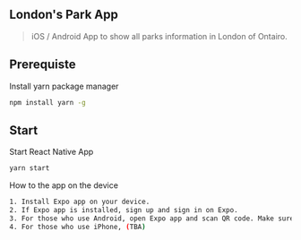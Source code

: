 ## London's Park App

> iOS / Android App to show all parks information in London of Ontairo.

## Prerequiste
Install yarn package manager
```bash
npm install yarn -g
```

## Start
Start React Native App
``` bash
yarn start
```
How to the app on the device
``` bash
1. Install Expo app on your device.
2. If Expo app is installed, sign up and sign in on Expo.
3. For those who use Android, open Expo app and scan QR code. Make sure your device should be connected to your computer.
4. For those who use iPhone, (TBA)
```